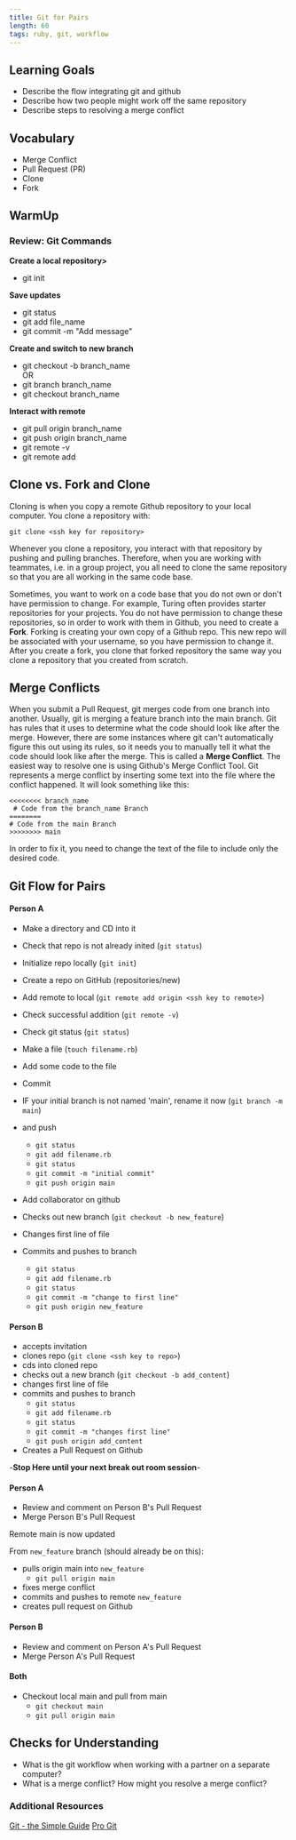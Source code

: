 ```yaml
---
title: Git for Pairs
length: 60
tags: ruby, git, workflow
---
```


## Learning Goals

* Describe the flow integrating git and github
* Describe how two people might work off the same repository
* Describe steps to resolving a merge conflict

## Vocabulary

* Merge Conflict
* Pull Request (PR)
* Clone
* Fork

## WarmUp

### Review: Git Commands

**Create a local repository>**
* git init

**Save updates**
* git status
* git add file_name
* git commit -m "Add message"

**Create and switch to new branch**
* git checkout -b branch_name  
OR
* git branch branch_name
* git checkout branch_name

**Interact with remote**
* git pull origin branch_name
* git push origin branch_name
* git remote -v
* git remote add <ssh key>

## Clone vs. Fork and Clone

Cloning is when you copy a remote Github repository to your local computer. You clone a repository with:

```
git clone <ssh key for repository>
```

Whenever you clone a repository, you interact with that repository by pushing and pulling branches. Therefore, when you are working with teammates, i.e. in a group project, you all need to clone the same repository so that you are all working in the same code base.

Sometimes, you want to work on a code base that you do not own or don't have permission to change. For example, Turing often provides starter repositories for your projects. You do not have permission to change these repositories, so in order to work with them in Github, you need to create a **Fork**. Forking is creating your own copy of a Github repo. This new repo will be associated with your username, so you have permission to change it. After you create a fork, you clone that forked repository the same way you clone a repository that you created from scratch.

## Merge Conflicts

When you submit a Pull Request, git merges code from one branch into another. Usually, git is merging a feature branch into the main branch. Git has rules that it uses to determine what the code should look like after the merge. However, there are some instances where git can't automatically figure this out using its rules, so it needs you to manually tell it what the code should look like after the merge. This is called a **Merge Conflict**. The easiest way to resolve one is using Github's Merge Conflict Tool. Git represents a merge conflict by inserting some text into the file where the conflict happened. It will look something like this:

```
<<<<<<<< branch_name
 # Code from the branch_name Branch
========
# Code from the main Branch
>>>>>>>> main
```

In order to fix it, you need to change the text of the file to include only the desired code.

## Git Flow for Pairs

#### Person A

* Make a directory and CD into it
* Check that repo is not already inited
  (`git status`)
* Initialize repo locally
  (`git init`)
* Create a repo on GitHub
  (repositories/new)
* Add remote to local
  (`git remote add origin <ssh key to remote>`)
* Check successful addition
  (`git remote -v`)
* Check git status
  (`git status`)
* Make a file
  (`touch filename.rb`)
* Add some code to the file
* Commit 
* IF your initial branch is not named 'main', rename it now
  (`git branch -m main`)
* and push
  - `git status`
  - `git add filename.rb`
  - `git status`
  - `git commit -m "initial commit"`
  - `git push origin main`
* Add collaborator on github

* Checks out new branch (`git checkout -b new_feature`)
* Changes first line of file
* Commits and pushes to branch
  - `git status`
  - `git add filename.rb`
  - `git status`
  - `git commit -m "change to first line"`
  - `git push origin new_feature`

#### Person B
* accepts invitation
* clones repo (`git clone <ssh key to repo>`)
* cds into cloned repo
* checks out a new branch (`git checkout -b add_content`)
* changes first line of file
* commits and pushes to branch
  - `git status`
  - `git add filename.rb`
  - `git status`
  - `git commit -m "changes first line"`
  - `git push origin add_content`
* Creates a Pull Request on Github

 -**Stop Here until your next break out room session**-

#### Person A
* Review and comment on Person B's Pull Request
* Merge Person B's Pull Request

Remote main is now updated

From `new_feature` branch (should already be on this): 
* pulls origin main into `new_feature`
  - `git pull origin main`
* fixes merge conflict
* commits and pushes to remote `new_feature`
* creates pull request on Github

#### Person B
* Review and comment on Person A's Pull Request
* Merge Person A's Pull Request

#### Both
* Checkout local main and pull from main
  * `git checkout main`
  * `git pull origin main`


## Checks for Understanding

* What is the git workflow when working with a partner on a separate computer?
* What is a merge conflict? How might you resolve a merge conflict?

### Additional Resources

[Git - the Simple Guide](http://rogerdudler.github.io/git-guide/)
[Pro Git](https://git-scm.com/book/en/v2)

